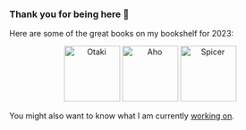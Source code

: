 ### Thank you for being here 👋

Here are some of the great books on my bookshelf for 2023:

<div align="center">
  <a href="https://www.goodreads.com/book/show/541960.Judo_Formal_Techniques"><img src="https://images-na.ssl-images-amazon.com/images/S/compressed.photo.goodreads.com/books/1364139235i/541960.jpg" width=100 alt="Otaki"/></a>
  <a href="https://www.goodreads.com/book/show/703101.The_AWK_Programming_Language"><img src="https://images-na.ssl-images-amazon.com/images/S/compressed.photo.goodreads.com/books/1349074289i/703101.jpg" width=100 alt="Aho"/></a>
  <a href="https://www.goodreads.com/book/show/40663209-how-to-draw"><img src="https://images-na.ssl-images-amazon.com/images/S/compressed.photo.goodreads.com/books/1530205165i/40663209.jpg" width=100 alt="Spicer"/></a>
</div>

<p>

<div align="left">You might also want to know what I am currently <a href="https://github.com/mycaule/reading-resources#videos-and-blog-posts-collection">working on</a>.
</div>
